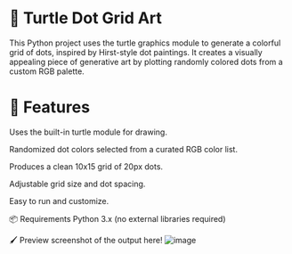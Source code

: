 # 🎨 Turtle Dot Grid Art
This Python project uses the turtle graphics module to generate a colorful grid of dots, inspired by Hirst-style dot paintings. It creates a visually appealing piece of generative art by plotting randomly colored dots from a custom RGB palette.

# 🐢 Features
Uses the built-in turtle module for drawing.

Randomized dot colors selected from a curated RGB color list.

Produces a clean 10x15 grid of 20px dots.

Adjustable grid size and dot spacing.

Easy to run and customize.

📦 Requirements
Python 3.x (no external libraries required)

🖌️ Preview
screenshot of the output here!
![image](https://github.com/user-attachments/assets/9acd313d-e220-42d9-bf36-f71774f45446)
